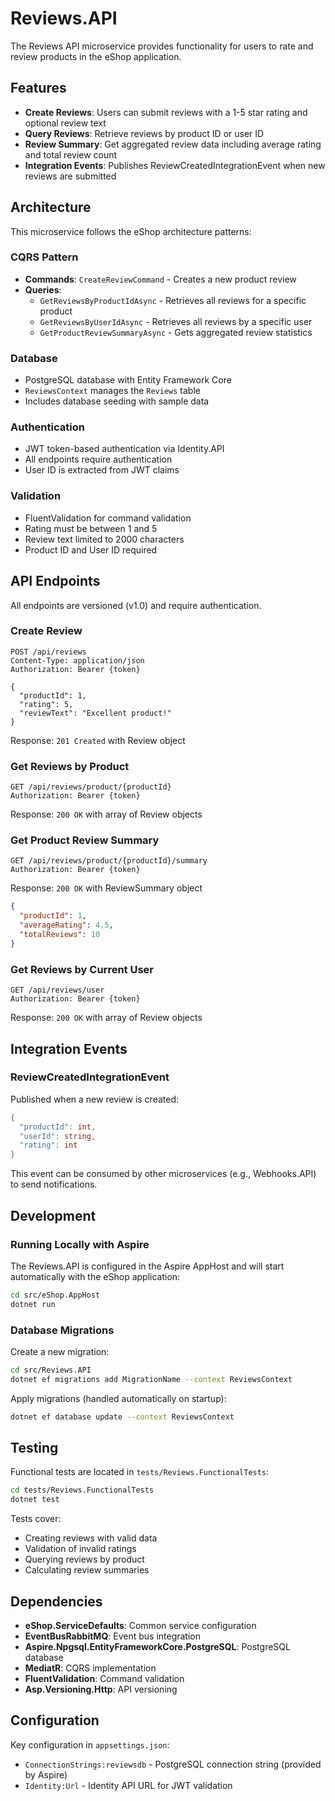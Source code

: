 # Reviews.API

The Reviews API microservice provides functionality for users to rate and review products in the eShop application.

## Features

- **Create Reviews**: Users can submit reviews with a 1-5 star rating and optional review text
- **Query Reviews**: Retrieve reviews by product ID or user ID
- **Review Summary**: Get aggregated review data including average rating and total review count
- **Integration Events**: Publishes ReviewCreatedIntegrationEvent when new reviews are submitted

## Architecture

This microservice follows the eShop architecture patterns:

### CQRS Pattern
- **Commands**: `CreateReviewCommand` - Creates a new product review
- **Queries**: 
  - `GetReviewsByProductIdAsync` - Retrieves all reviews for a specific product
  - `GetReviewsByUserIdAsync` - Retrieves all reviews by a specific user
  - `GetProductReviewSummaryAsync` - Gets aggregated review statistics

### Database
- PostgreSQL database with Entity Framework Core
- `ReviewsContext` manages the `Reviews` table
- Includes database seeding with sample data

### Authentication
- JWT token-based authentication via Identity.API
- All endpoints require authentication
- User ID is extracted from JWT claims

### Validation
- FluentValidation for command validation
- Rating must be between 1 and 5
- Review text limited to 2000 characters
- Product ID and User ID required

## API Endpoints

All endpoints are versioned (v1.0) and require authentication.

### Create Review
```http
POST /api/reviews
Content-Type: application/json
Authorization: Bearer {token}

{
  "productId": 1,
  "rating": 5,
  "reviewText": "Excellent product!"
}
```

Response: `201 Created` with Review object

### Get Reviews by Product
```http
GET /api/reviews/product/{productId}
Authorization: Bearer {token}
```

Response: `200 OK` with array of Review objects

### Get Product Review Summary
```http
GET /api/reviews/product/{productId}/summary
Authorization: Bearer {token}
```

Response: `200 OK` with ReviewSummary object
```json
{
  "productId": 1,
  "averageRating": 4.5,
  "totalReviews": 10
}
```

### Get Reviews by Current User
```http
GET /api/reviews/user
Authorization: Bearer {token}
```

Response: `200 OK` with array of Review objects

## Integration Events

### ReviewCreatedIntegrationEvent
Published when a new review is created:
```csharp
{
  "productId": int,
  "userId": string,
  "rating": int
}
```

This event can be consumed by other microservices (e.g., Webhooks.API) to send notifications.

## Development

### Running Locally with Aspire
The Reviews.API is configured in the Aspire AppHost and will start automatically with the eShop application:

```bash
cd src/eShop.AppHost
dotnet run
```

### Database Migrations
Create a new migration:
```bash
cd src/Reviews.API
dotnet ef migrations add MigrationName --context ReviewsContext
```

Apply migrations (handled automatically on startup):
```bash
dotnet ef database update --context ReviewsContext
```

## Testing

Functional tests are located in `tests/Reviews.FunctionalTests`:

```bash
cd tests/Reviews.FunctionalTests
dotnet test
```

Tests cover:
- Creating reviews with valid data
- Validation of invalid ratings
- Querying reviews by product
- Calculating review summaries

## Dependencies

- **eShop.ServiceDefaults**: Common service configuration
- **EventBusRabbitMQ**: Event bus integration
- **Aspire.Npgsql.EntityFrameworkCore.PostgreSQL**: PostgreSQL database
- **MediatR**: CQRS implementation
- **FluentValidation**: Command validation
- **Asp.Versioning.Http**: API versioning

## Configuration

Key configuration in `appsettings.json`:
- `ConnectionStrings:reviewsdb` - PostgreSQL connection string (provided by Aspire)
- `Identity:Url` - Identity API URL for JWT validation
